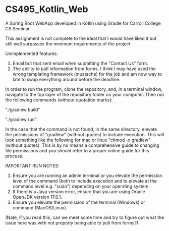 # CS495_Kotlin_Web
A Spring Boot WebApp developed in Kotlin using Gradle for Carroll College CS Seminar.

This assignment is not complete to the ideal that I would have liked it but still well surpasses the minimum requirements of the project.

Unimplemented features:
1. Email bot that sent email when submitting the "Contact Us" form.
2. The ability to pull information from forms. I think I may have used the wrong templating framework (mustache) for the job and am now way to late to swap everything around before the deadline.


In order to run the program, clone the repository, and, in a terminal window, navigate to the top layer of the repository folder on your computer. Then run the following commands (without quotation marks):

"./gradlew build"

"./gradlew run"

In the case that the command is not found, in the same directory, elevate the permissions of "gradlew" (without quotes) to include execution. This will look something like the following for mac or linux "chmod -x gradlew" (without quotes). This is by no means a comprehensive guide to changing file permissions and you should refer to a proper online guide for this process.

IMPORTANT RUN NOTES:
1. Ensure you are running an admin terminal or you elevate the permission level of the command (both to include execution and to elevate at the command level e.g. 
"sudo") depending on your operating system.
2. If there is a Java version error, ensure that you are using Oracle OpenJDK version 17.0.1.
3. Ensure you elevate the permission of the terminal (Windows) or command (MacOS/Linux).

(Nate, if you read this, can we meet some time and try to figure out what the issue here was with not properly being able to pull from forms?)
